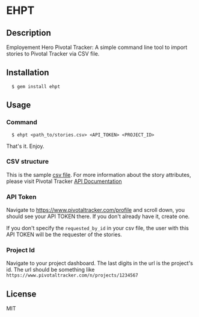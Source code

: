 # EHPT

## Description
Employement Hero Pivotal Tracker: A simple command line tool to import stories to Pivotal Tracker via CSV file.

## Installation
```
  $ gem install ehpt
```


## Usage
### Command
```
  $ ehpt <path_to/stories.csv> <API_TOKEN> <PROJECT_ID>
```
That's it. Enjoy.
### CSV structure
This is the sample [csv file](https://docs.google.com/spreadsheets/d/1ew69plL2-jOF3oJb0RNRAmyRQfer8VvQfR8DGwD6_Ro/edit?usp=sharing). For more information about the story attributes, please visit Pivotal Tracker [API Documentation](https://www.pivotaltracker.com/help/api/rest/v5#projects_project_id_stories_post)
### API Token
Navigate to https://www.pivotaltracker.com/profile and scroll down, you should see your API TOKEN there. If you don't already have it, create one.

If you don't specify the `requested_by_id` in your csv file, the user with this API TOKEN will be the requester of the stories.
### Project Id
Navigate to your project dashboard. The last digits in the url is the project's id. The url should be something like `https://www.pivotaltracker.com/n/projects/1234567`

## License

MIT
